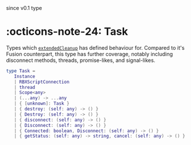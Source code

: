 <div class="stellardoc-api-tags">
<span>since v0.1</span>
<span>type</span>
</div>

<h1 class="stellardoc-api-header" markdown>
<span class="stellardoc-api-icon" markdown>:octicons-note-24:</span>
<span class="stellardoc-api-name">Task</span>
</h1>

Types which [`extendedCleanup`](../members/extendedCleanup.md) has defined
behaviour for. Compared to it's Fusion counterpart, this type has further
coverage, notably including disconnect methods, threads, promise-likes, and
signal-likes.

```lua
type Task =
   Instance
   | RBXScriptConnection
   | thread
   | Scope<any>
   | (...any) -> ...any
   | { [unknown]: Task }
   | { destroy: (self: any) -> () }
   | { Destroy: (self: any) -> () }
   | { disconnect: (self: any) -> () }
   | { Disconnect: (self: any) -> () }
   | { Connected: boolean, Disconnect: (self: any) -> () }
   | { getStatus: (self: any) -> string, cancel: (self: any) -> () }
```
